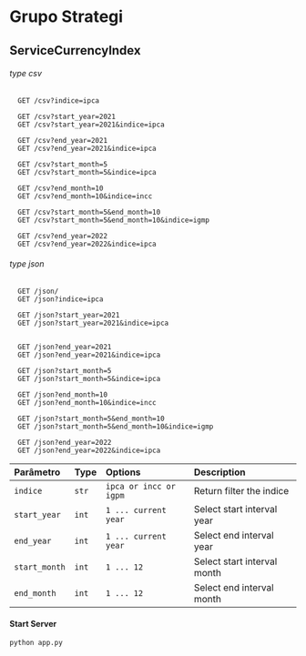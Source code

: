 # Grupo Strategi
## ServiceCurrencyIndex

###### type csv
```
  GET /csv?indice=ipca

  GET /csv?start_year=2021
  GET /csv?start_year=2021&indice=ipca

  GET /csv?end_year=2021
  GET /csv?end_year=2021&indice=ipca
  
  GET /csv?start_month=5
  GET /csv?start_month=5&indice=ipca

  GET /csv?end_month=10
  GET /csv?end_month=10&indice=incc

  GET /csv?start_month=5&end_month=10
  GET /csv?start_month=5&end_month=10&indice=igmp

  GET /csv?end_year=2022
  GET /csv?end_year=2022&indice=ipca
```
###### type json
```
  GET /json/
  GET /json?indice=ipca

  GET /json?start_year=2021
  GET /json?start_year=2021&indice=ipca


  GET /json?end_year=2021
  GET /json?end_year=2021&indice=ipca
  
  GET /json?start_month=5
  GET /json?start_month=5&indice=ipca

  GET /json?end_month=10
  GET /json?end_month=10&indice=incc

  GET /json?start_month=5&end_month=10
  GET /json?start_month=5&end_month=10&indice=igmp

  GET /json?end_year=2022
  GET /json?end_year=2022&indice=ipca
```

| Parâmetro     | Type  | Options               | Description                         |
| :------------ | :---- | :-------------------- | :---------------------------------- |
| `indice`      | `str` | `ipca or incc or igpm`| Return filter the indice            |
| `start_year`  | `int` | `1 ... current year`  | Select start interval year          |
| `end_year`    | `int` | `1 ... current year`  | Select end interval year            |
| `start_month` | `int` | `1 ... 12`            | Select start interval month         |
| `end_month`   | `int` | `1 ... 12`            | Select end interval month           |


#### Start Server

```
python app.py
```

